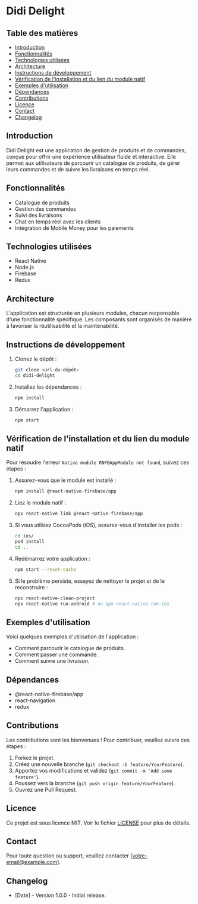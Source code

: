 # Didi Delight

## Table des matières
- [Introduction](#introduction)
- [Fonctionnalités](#fonctionnalités)
- [Technologies utilisées](#technologies-utilisées)
- [Architecture](#architecture)
- [Instructions de développement](#instructions-de-développement)
- [Vérification de l'installation et du lien du module natif](#vérification-de-linstallation-et-du-lien-du-module-natif)
- [Exemples d'utilisation](#exemples-dutilisation)
- [Dépendances](#dépendances)
- [Contributions](#contributions)
- [Licence](#licence)
- [Contact](#contact)
- [Changelog](#changelog)

## Introduction
Didi Delight est une application de gestion de produits et de commandes, conçue pour offrir une expérience utilisateur fluide et interactive. Elle permet aux utilisateurs de parcourir un catalogue de produits, de gérer leurs commandes et de suivre les livraisons en temps réel.

## Fonctionnalités
- Catalogue de produits
- Gestion des commandes
- Suivi des livraisons
- Chat en temps réel avec les clients
- Intégration de Mobile Money pour les paiements

## Technologies utilisées
- React Native
- Node.js
- Firebase
- Redux

## Architecture
L'application est structurée en plusieurs modules, chacun responsable d'une fonctionnalité spécifique. Les composants sont organisés de manière à favoriser la réutilisabilité et la maintenabilité.

## Instructions de développement
1. Clonez le dépôt :
   ```sh
   git clone <url-du-dépôt>
   cd didi-delight
   ```

2. Installez les dépendances :
   ```sh
   npm install
   ```

3. Démarrez l'application :
   ```sh
   npm start
   ```

## Vérification de l'installation et du lien du module natif

Pour résoudre l'erreur `Native module RNFBAppModule not found`, suivez ces étapes :

1. Assurez-vous que le module est installé :
   ```sh
   npm install @react-native-firebase/app
   ```

2. Liez le module natif :
   ```sh
   npx react-native link @react-native-firebase/app
   ```

3. Si vous utilisez CocoaPods (iOS), assurez-vous d'installer les pods :
   ```sh
   cd ios/
   pod install
   cd ..
   ```

4. Redémarrez votre application :
   ```sh
   npm start --reset-cache
   ```

5. Si le problème persiste, essayez de nettoyer le projet et de le reconstruire :
   ```sh
   npx react-native-clean-project
   npx react-native run-android # ou npx react-native run-ios
   ```

## Exemples d'utilisation
Voici quelques exemples d'utilisation de l'application :
- Comment parcourir le catalogue de produits.
- Comment passer une commande.
- Comment suivre une livraison.

## Dépendances
- @react-native-firebase/app
- react-navigation
- redux

## Contributions
Les contributions sont les bienvenues ! Pour contribuer, veuillez suivre ces étapes :
1. Forkez le projet.
2. Créez une nouvelle branche (`git checkout -b feature/YourFeature`).
3. Apportez vos modifications et validez (`git commit -m 'Add some feature'`).
4. Poussez vers la branche (`git push origin feature/YourFeature`).
5. Ouvrez une Pull Request.

## Licence
Ce projet est sous licence MIT. Voir le fichier [LICENSE](LICENSE) pour plus de détails.

## Contact
Pour toute question ou support, veuillez contacter [votre-email@example.com].

## Changelog
- [Date] - Version 1.0.0 - Initial release.
